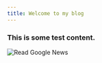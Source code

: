 ```yaml
---
title: Welcome to my blog
---
```

### This is some test content.
![Read Google News](https://news.google.com)
